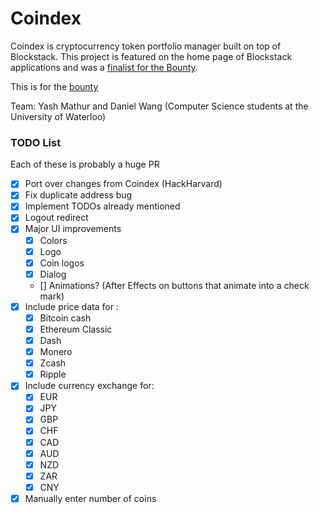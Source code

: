 # Coindex

Coindex is cryptocurrency token portfolio manager built on top of Blockstack.
This project is featured on the home page of Blockstack applications and was a [finalist for the Bounty](http://blockstack.ghost.io/encrypted-token-portfolio-bounty-recap/).

This is for the [bounty](https://www.eventbrite.com/e/signature-bounties-encrypted-token-portfolio-app-registration-38154648581)

Team: Yash Mathur and Daniel Wang (Computer Science students at the University of Waterloo)

### TODO List

Each of these is probably a huge PR

- [x] Port over changes from Coindex (HackHarvard)
- [x] Fix duplicate address bug
- [x] Implement TODOs already mentioned
- [x] Logout redirect
- [x] Major UI improvements
  - [x] Colors
  - [x] Logo
  - [x] Coin logos
  - [x] Dialog
  - [] Animations? (After Effects on buttons that animate into a check mark)
- [x] Include price data for :
  - [x] Bitcoin cash
  - [x] Ethereum Classic
  - [x] Dash
  - [x] Monero
  - [x] Zcash
  - [x] Ripple
- [x] Include currency exchange for:
  - [x] EUR
  - [x] JPY
  - [x] GBP
  - [x] CHF
  - [x] CAD
  - [x] AUD
  - [x] NZD
  - [x] ZAR
  - [x] CNY
- [x] Manually enter number of coins

